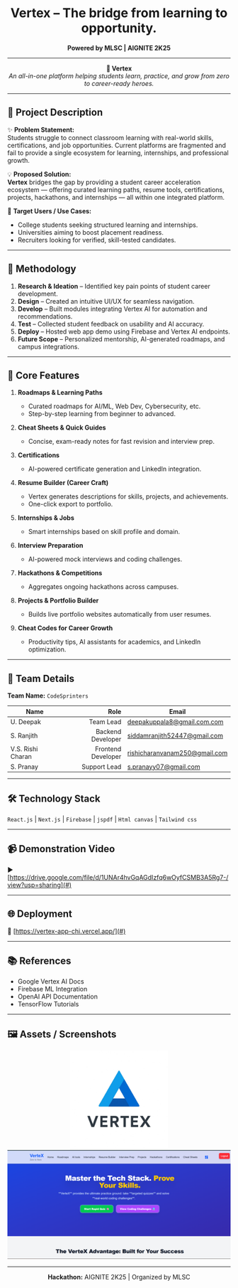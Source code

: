 <!-- AIGNITE Banner (centered) -->
<div align="center">
  <h1> Vertex  – The bridge from learning to opportunity. </h1>
  <p><strong>Powered by MLSC | AIGNITE 2K25</strong></p>
</div>

---

<p align="center">
  <strong>🚀 Vertex </strong><br/>
  <em>An all-in-one 
    platform helping students learn, practice, and grow from zero to career-ready heroes.</em>
</p>

---

## 📖 Project Description

✨ **Problem Statement:**  
Students struggle to connect classroom learning with real-world skills, certifications, and job opportunities. Current platforms are fragmented and fail to provide a single ecosystem for learning, internships, and professional growth.

💡 **Proposed Solution:**  
**Vertex** bridges the gap by providing a student career acceleration ecosystem — offering curated learning paths, resume tools, certifications, projects, hackathons, and internships — all within one integrated platform.

🎯 **Target Users / Use Cases:**  
- College students seeking structured learning and internships.  
- Universities aiming to boost placement readiness.  
- Recruiters looking for verified, skill-tested candidates.

---

## 🔬 Methodology

1. **Research & Ideation** – Identified key pain points of student career development.  
2. **Design** – Created an intuitive UI/UX for seamless navigation.  
3. **Develop** – Built modules integrating Vertex AI for automation and recommendations.  
4. **Test** – Collected student feedback on usability and AI accuracy.  
5. **Deploy** – Hosted web app demo using Firebase and Vertex AI endpoints.  
6. **Future Scope** – Personalized mentorship, AI-generated roadmaps, and campus integrations.

---

## 🧠 Core Features

1. **Roadmaps & Learning Paths**  
   - Curated roadmaps for AI/ML, Web Dev, Cybersecurity, etc.  
   - Step-by-step learning from beginner to advanced.  

2. **Cheat Sheets & Quick Guides**  
   - Concise, exam-ready notes for fast revision and interview prep.

3. **Certifications**  
   - AI-powered certificate generation and LinkedIn integration.

4. **Resume Builder (Career Craft)**  
   - Vertex generates descriptions for skills, projects, and achievements.  
   - One-click export to portfolio.

5. **Internships & Jobs**  
   - Smart internships based on skill profile and domain.  

6. **Interview Preparation**  
   - AI-powered mock interviews and coding challenges.

7. **Hackathons & Competitions**  
   - Aggregates ongoing hackathons across campuses.  

8. **Projects & Portfolio Builder**  
   - Builds live portfolio websites automatically from user resumes.  

9. **Cheat Codes for Career Growth**  
   - Productivity tips, AI assistants for academics, and LinkedIn optimization.  

---

## 👥 Team Details
**Team Name:** `CodeSprinters`

| Name | Role | Email |
|---|---:|---|
| U. Deepak | Team Lead | deepakuppala8@gmail.com.com |
| S. Ranjith | Backend Developer | siddamranjith52447@gmail.com |
| V.S. Rishi Charan | Frontend Developer | rishicharanvanam250@gmail.com |
| S. Pranay | Support Lead| s.pranayy07@gmail.com |

---

## 🛠️ Technology Stack
`React.js` | `Next.js` | `Firebase` | `jspdf` | `Html canvas` | `Tailwind css`

---

## 📹 Demonstration Video
▶️ [https://drive.google.com/file/d/1UNAr4hvGqAGdIzfq6wOyfCSMB3A5Rg7-/view?usp=sharing](#)

---

## 🌐 Deployment
🔗 [https://vertex-app-chi.vercel.app/](#)

---

## 📚 References
- Google Vertex AI Docs  
- Firebase ML Integration  
- OpenAI API Documentation  
- TensorFlow Tutorials  

---

## 🖼️ Assets / Screenshots
<p align="center">
  <img src="assets/vertex_logo.jpg" alt="Vertex AI Logo" width="220" /><br/>
  <img src="assets/screenshot1.png" alt="Application Screenshot" width="600" />
</p>

---

<p align="center">
  <b>Hackathon:</b> AIGNITE 2K25 | Organized by MLSC<br/>
</p>
